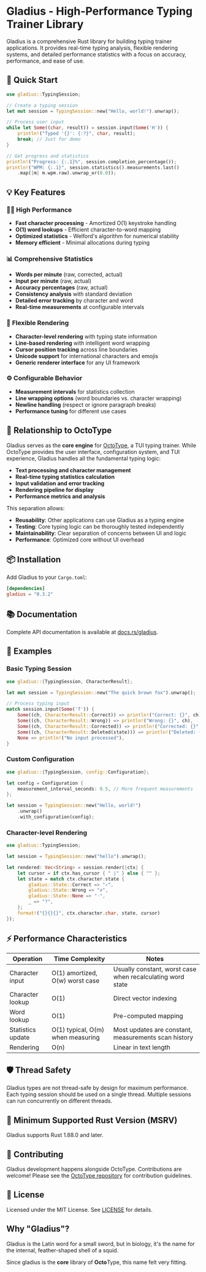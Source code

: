 # Gladius - High-Performance Typing Trainer Library

Gladius is a comprehensive Rust library for building typing trainer
applications. It provides real-time typing analysis, flexible rendering systems,
and detailed performance statistics with a focus on accuracy, performance, and
ease of use.

## 🚀 Quick Start

```rust
use gladius::TypingSession;

// Create a typing session
let mut session = TypingSession::new("Hello, world!").unwrap();

// Process user input
while let Some((char, result)) = session.input(Some('H')) {
    println!("Typed '{}': {:?}", char, result);
    break; // Just for demo
}

// Get progress and statistics
println!("Progress: {:.1}%", session.completion_percentage());
println!("WPM: {:.1}", session.statistics().measurements.last()
    .map(|m| m.wpm.raw).unwrap_or(0.0));
```

## 💡 Key Features

### 🏃‍♂️ **High Performance**

- **Fast character processing** - Amortized O(1) keystroke handling
- **O(1) word lookups** - Efficient character-to-word mapping
- **Optimized statistics** - Welford's algorithm for numerical stability
- **Memory efficient** - Minimal allocations during typing

### 📊 **Comprehensive Statistics**

- **Words per minute** (raw, corrected, actual)
- **Input per minute** (raw, actual)
- **Accuracy percentages** (raw, actual)
- **Consistency analysis** with standard deviation
- **Detailed error tracking** by character and word
- **Real-time measurements** at configurable intervals

### 🎯 **Flexible Rendering**

- **Character-level rendering** with typing state information
- **Line-based rendering** with intelligent word wrapping
- **Cursor position tracking** across line boundaries
- **Unicode support** for international characters and emojis
- **Generic renderer interface** for any UI framework

### ⚙️ **Configurable Behavior**

- **Measurement intervals** for statistics collection
- **Line wrapping options** (word boundaries vs. character wrapping)
- **Newline handling** (respect or ignore paragraph breaks)
- **Performance tuning** for different use cases

## 🔗 Relationship to OctoType

Gladius serves as the **core engine** for
[OctoType](https://github.com/mahlquistj/octotype), a TUI typing trainer. While
OctoType provides the user interface, configuration system, and TUI experience,
Gladius handles all the fundamental typing logic:

- **Text processing and character management**
- **Real-time typing statistics calculation**
- **Input validation and error tracking**
- **Rendering pipeline for display**
- **Performance metrics and analysis**

This separation allows:

- **Reusability**: Other applications can use Gladius as a typing engine
- **Testing**: Core typing logic can be thoroughly tested independently
- **Maintainability**: Clear separation of concerns between UI and logic
- **Performance**: Optimized core without UI overhead

## 📦 Installation

Add Gladius to your `Cargo.toml`:

```toml
[dependencies]
gladius = "0.3.2"
```

## 📚 Documentation

Complete API documentation is available at
[docs.rs/gladius](https://docs.rs/gladius).

## 🧪 Examples

### Basic Typing Session

```rust
use gladius::{TypingSession, CharacterResult};

let mut session = TypingSession::new("The quick brown fox").unwrap();

// Process typing input
match session.input(Some('T')) {
    Some((ch, CharacterResult::Correct)) => println!("Correct: {}", ch),
    Some((ch, CharacterResult::Wrong)) => println!("Wrong: {}", ch),
    Some((ch, CharacterResult::Corrected)) => println!("Corrected: {}", ch),
    Some((ch, CharacterResult::Deleted(state))) => println!("Deleted: {} (was {:?})", ch, state),
    None => println!("No input processed"),
}
```

### Custom Configuration

```rust
use gladius::{TypingSession, config::Configuration};

let config = Configuration {
    measurement_interval_seconds: 0.5, // More frequent measurements
};

let session = TypingSession::new("Hello, world!")
    .unwrap()
    .with_configuration(config);
```

### Character-level Rendering

```rust
use gladius::TypingSession;

let session = TypingSession::new("hello").unwrap();

let rendered: Vec<String> = session.render(|ctx| {
    let cursor = if ctx.has_cursor { " |" } else { "" };
    let state = match ctx.character.state {
        gladius::State::Correct => "✓",
        gladius::State::Wrong => "✗",
        gladius::State::None => "·",
        _ => "?",
    };
    format!("{}{}{}", ctx.character.char, state, cursor)
});
```

## ⚡ Performance Characteristics

| Operation         | Time Complexity                   | Notes                                                      |
| ----------------- | --------------------------------- | ---------------------------------------------------------- |
| Character input   | O(1) amortized, O(w) worst case   | Usually constant, worst case when recalculating word state |
| Character lookup  | O(1)                              | Direct vector indexing                                     |
| Word lookup       | O(1)                              | Pre-computed mapping                                       |
| Statistics update | O(1) typical, O(m) when measuring | Most updates are constant, measurements scan history       |
| Rendering         | O(n)                              | Linear in text length                                      |

## 🛡️ Thread Safety

Gladius types are not thread-safe by design for maximum performance. Each typing
session should be used on a single thread. Multiple sessions can run
concurrently on different threads.

## 🔧 Minimum Supported Rust Version (MSRV)

Gladius supports Rust 1.88.0 and later.

## 🤝 Contributing

Gladius development happens alongside OctoType. Contributions are welcome!
Please see the [OctoType repository](https://github.com/mahlquistj/octotype) for
contribution guidelines.

## 📄 License

Licensed under the MIT License. See [LICENSE](../LICENSE) for details.

## Why "Gladius"?

Gladius is the Latin word for a small sword, but in biology, it's the name for
the internal, feather-shaped shell of a squid.

Since gladius is the **core** library of **Octo**Type, this name felt very
fitting.
